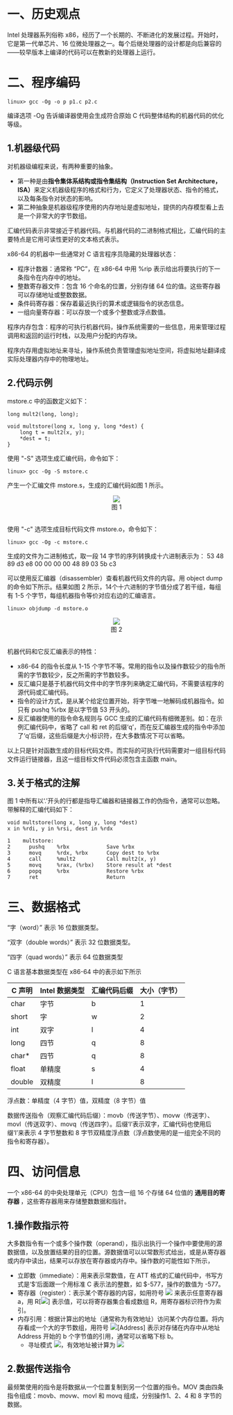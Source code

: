 # 一、历史观点
Intel 处理器系列俗称 x86，经历了一个长期的、不断进化的发展过程。开始时，它是第一代单芯片、16 位微处理器之一。每个后继处理器的设计都是向后兼容的——较早版本上编译的代码可以在教新的处理器上运行。

# 二、程序编码
``` 
linux> gcc -Og -o p p1.c p2.c 
```
编译选项 -Og 告诉编译器使用会生成符合原始 C 代码整体结构的机器代码的优化等级。

## 1.机器级代码
对机器级编程来说，有两种重要的抽象。
- 第一种是由<strong>指令集体系结构或指令集结构（Instruction Set Architecture，ISA）</strong>来定义机器级程序的格式和行为，它定义了处理器状态、指令的格式，以及每条指令对状态的影响。
- 第二种抽象是机器级程序使用的内存地址是虚拟地址，提供的内存模型看上去是一个非常大的字节数组。

汇编代码表示非常接近于机器代码。与机器代码的二进制格式相比，汇编代码的主要特点是它用可读性更好的文本格式表示。

x86-64 的机器中一些通常对 C 语言程序员隐藏的处理器状态：
- 程序计数器：通常称 “PC”，在 x86-64 中用 %rip 表示给出将要执行的下一条指令在内存中的地址。
- 整数寄存器文件：包含 16 个命名的位置，分别存储 64 位的值。这些寄存器可以存储地址或整数数据。
- 条件码寄存器：保存着最近执行的算术或逻辑指令的状态信息。
- 一组向量寄存器：可以存放一个或多个整数或浮点数值。

程序内存包含：程序的可执行机器代码，操作系统需要的一些信息，用来管理过程调用和返回的运行时栈，以及用户分配的内存块。

程序内存用虚拟地址来寻址，操作系统负责管理虚拟地址空间，将虚拟地址翻译成实际处理器内存中的物理地址。

## 2.代码示例
mstore.c 中的函数定义如下：
```
long mult2(long, long);

void multstore(long x, long y, long *dest) {
    long t = mult2(x, y);
    *dest = t;
}
```

使用 "-S" 选项生成汇编代码，命令如下：
```
linux> gcc -Og -S mstore.c
```
产生一个汇编文件 mstore.s，生成的汇编代码如图 1 所示。
<div align = "center">  
    <img src="https://cdn.jsdelivr.net/gh/hncboy/StudyNotes@1.0/docs/pics/9980c6e2-3610-4964-a8b7-9a9d1e697e49.png" />
</div>
<div align = "center"> 图 1 </div><br>

使用 "-c" 选项生成目标代码文件 mstore.o，命令如下：
```
linux> gcc -Og -c mstore.c
```
生成的文件为二进制格式，取一段 14 字节的序列转换成十六进制表示为：
53 48 89 d3 e8 00 00 00 00 48 89 03 5b c3

可以使用反汇编器（disassembler）查看机器代码文件的内容。用 object dump 的命令如下所示。结果如图 2 所示，14个十六进制的字节值分成了若干组，每组有 1-5 个字节，每组机器指令等价对应右边的汇编语言。
```
linux> objdump -d mstore.o
```
<div align = "center">  
    <img src="https://cdn.jsdelivr.net/gh/hncboy/StudyNotes@1.0/docs/pics/df07dcd7-ac45-447a-9f4a-f32e14988f31.png" />
</div>
<div align = "center"> 图 2 </div><br>

机器代码和它反汇编表示的特性：
- x86-64 的指令长度从 1-15 个字节不等。常用的指令以及操作数较少的指令所需的字节数较少，反之所需的字节数较多。
- 反汇编只是基于机器代码文件中的字节序列来确定汇编代码，不需要该程序的源代码或汇编代码。
- 指令的设计方式，是从某个给定位置开始，将字节唯一地解码成机器指令。如只有 pushq %rbx 是以字节值 53 开头的。
- 反汇编器使用的指令命名规则与 GCC 生成的汇编代码有细微差别。如：在示例汇编代码中，省略了 call 和 ret 的后缀‘q’，而在反汇编器生成的指令中添加了‘q’后缀，这些后缀是大小标识符，在大多数情况下可以省略。

以上只是针对函数生成的目标代码文件。而实际的可执行代码需要对一组目标代码文件运行链接器，且这一组目标文件代码必须包含主函数 main。

## 3.关于格式的注解
图 1 中所有以‘.’开头的行都是指导汇编器和链接器工作的伪指令，通常可以忽略。带解释的汇编代码如下：
```
void multstore(long x, long y, long *dest)
x in %rdi, y in %rsi, dest in %rdx

1    multstore:
2      pushq    %rbx            Save %rbx
3      movq     %rdx, %rbx      Copy dest to %rbx
4      call     %mult2          Call mult2(x, y)
5      movq     %rax, (%rbx)    Store result at *dest
6      popq     %rbx            Restore %rbx
7      ret                      Return
```

# 三、数据格式
“字（word）” 表示 16 位数据类型。

“双字（double words）” 表示 32 位数据类型。

“四字（quad words）” 表示 64 位数据类型

C 语言基本数据类型在 x86-64 中的表示如下所示

| C 声明  | Intel 数据类型 | 汇编代码后缀 | 大小（字节） |
| -- | -- | -- | -- |
| char | 字节 | b | 1 |
| short | 字 | w | 2 |
| int | 双字 | l | 4 |
| long | 四节 | q | 8 |
| char* | 四节 | q | 8 |
| float | 单精度 | s | 4 |
| double | 双精度 | l | 8 |

浮点数：单精度（4 字节）值，双精度（8 字节）值

数据传送指令（观察汇编代码后缀）：movb（传送字节）、movw（传送字）、movl（传送双字）、movq（传送四字）。后缀‘l’表示双字，汇编代码也使用后缀‘l’来表示 4 字节整数和 8 字节双精度浮点数（浮点数使用的是一组完全不同的指令和寄存器）。

# 四、访问信息
一个 x86-64 的中央处理单元（CPU）包含一组 16 个存储 64 位值的 <strong> 通用目的寄存器 </strong>，这些寄存器用来存储整数数据和指针。

## 1.操作数指示符
大多数指令有一个或多个操作数（operand），指示出执行一个操作中要使用的源数据值，以及放置结果的目的位置。源数据值可以以常数形式给出，或是从寄存器或内存中读出，结果可以存放在寄存器或内存中。操作数的可能性如下所示，
- 立即数（immediate）：用来表示常数值，在 ATT 格式的汇编代码中，书写方式是‘$’后面跟一个用标准 C 表示法的整数，如 $-577，操作的数值为 -577。
- 寄存器（register）：表示某个寄存器的内容，如用符号 <img src="https://latex.codecogs.com/gif.latex?r_a"/> 来表示任意寄存器 a，用 R[<img src="https://latex.codecogs.com/gif.latex?r_a"/>] 表示值，可以将寄存器集合看成数组 R，用寄存器标识符作为索引。
- 内存引用：根据计算出的地址（通常称为有效地址）访问某个内存位置。将内存看成一个大的字节数组，用符号 <img src="https://latex.codecogs.com/gif.latex?M_b"/>[Address] 表示对存储在内存中从地址 Address 开始的 b 个字节值的引用，通常可以省略下标 b。
    - 寻址模式 <img src="https://latex.codecogs.com/gif.latex?Imm{({r_b},{r_i},s)}"/>，有效地址被计算为 <img src="https://latex.codecogs.com/gif.latex?Imm+R[r_b]+{R[r_i]}*s"/>

## 2.数据传送指令
最频繁使用的指令是将数据从一个位置复制到另一个位置的指令。MOV 类由四条指令组成：movb、movw、movl 和 movq 组成，分别操作1、2、4 和 8 字节的数据。
